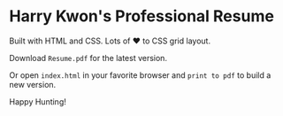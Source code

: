 # Harry Kwon's Professional Resume

Built with HTML and CSS. Lots of :heart: to CSS grid layout.

Download `Resume.pdf` for the latest version.

Or open `index.html` in your favorite browser and `print to pdf` to build a new version.

Happy Hunting!